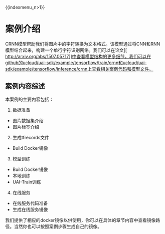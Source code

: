 {{indexmenu_n>1}}

# 案例介绍
CRNN模型帮助我们将图片中的字符转换为文本格式。该模型通过将CNN和RNN模型结合起来，构建一个单行字符识别网络。我们可以在论文[[ http://arxiv.org/abs/1507.05717]]中查看模型结构的更多细节。我们可以在github的ucloud/uai-sdk/example/tensorflow/train/crnn和ucloud/uai-sdk/example/tensorflow/inference/crnn上查看相关案例代码和模型文件。

## 案例内容综述
本案例的主要内容包括：

1. 数据准备

  * 图片数据集介绍
  * 图片标签介绍
2. 生成tfrecords文件
  * Build Docker镜像
3. 模型训练
  * Build Docker镜像
  * 本地训练
  * UAI-Train训练
4. 在线服务
  * 在线服务代码准备
  * 生成在线服务镜像

我们提供了相应的docker镜像以供使用，你可以在具体的章节内容中查看镜像路径。当然你也可以按照案例步骤生成自己的镜像。

